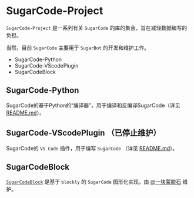 # SugarCode-Project
`SugarCode-Project` 是一系列有关 `SugarCode` 的库的集合，旨在减轻数据编写的负担。

当然，目前 `SugarCode` 主要用于 `SugarBot` 的开发和维护工作。
- SugarCode-Python
- SugarCode-VScodePlugin
- SugarCodeBlock
## SugarCode-Python
SugarCode的基于Python的“编译器”，用于编译和反编译SugarCode（详见 [README.md](https://github.com/Monody-S/SugarCode-Project/blob/main/SugarCode-Python/README.md)）。
## SugarCode-VScodePlugin （已停止维护）
SugarCode的 `VS Code` 插件，用于编写 `SugarCode` （详见 [README.md](https://github.com/Monody-S/SugarCode-Project/blob/main/SugarCode-VScodePlugin/README.md)）。
## SugarCodeBlock
[`SugarCodeBlock`](https://github.com/montmorill/SugarCodeBlock) 是基于 `blockly` 的 `SugarCode` 图形化实现，由 [@一块蒙脱石](https://github.com/montmorill) 维护。 

